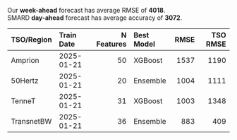 
Our __week-ahead__ forecast has average RMSE of __4018__.  
SMARD __day-ahead__ forecast has average accuracy of __3072__. 
    
| TSO/Region   | Train Date   |   N Features | Best Model   |   RMSE |   TSO RMSE |
|:-------------|:-------------|-------------:|:-------------|-------:|-----------:|
| Amprion      | 2025-01-21   |           50 | XGBoost      |   1537 |       1190 |
| 50Hertz      | 2025-01-21   |           20 | Ensemble     |   1004 |       1111 |
| TenneT       | 2025-01-21   |           31 | XGBoost      |   1003 |       1348 |
| TransnetBW   | 2025-01-21   |           36 | Ensemble     |    883 |        409 |
